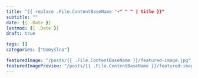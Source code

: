 ```yaml
---
title: "{{ replace .File.ContentBaseName "-" " " | title }}"
subtitle: ""
date: {{ .Date }}
lastmod: {{ .Date }}
draft: true

tags: []
categories: ["Domyślna"]

featuredImage: "/posts/{{ .File.ContentBaseName }}/featured-image.jpg"
featuredImagePreview: "/posts/{{ .File.ContentBaseName }}/featured-image.jpg"
---
```


<!--more-->
